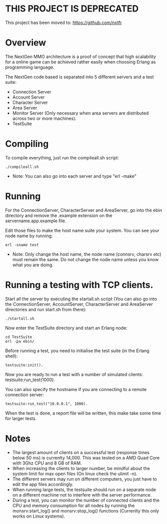THIS PROJECT IS DEPRECATED
========
This project has been moved to: https://github.com/nxtfr

Overview
========
The NextGen MMO architecture is a proof of concept that high scalability for a online game can be achieved rather easily when choosing Erlang as programming language.

The NextGen code based is separated into 5 different servers and a test suite:
* Connection Server
* Account Server
* Character Server
* Area Server
* Monitor Server (Only necessary when area servers are distributed across two or more machines).
* TestSuite

Compiling
=========
To compile everything, just run the compileall.sh script:

	./compileall.sh

* Note: You can also go into each server and type "erl -make"

Running
=======
For the ConnectionServer, CharacterServer and AreaServer, go into the ebin directory and remove the .example extension on the servername.app.example file.

Edit those files to make the host name suite your system. You can see your node name by running:

	erl -sname test

* Note: Only change the host name, the node name (connsrv, charsrv etc) must remain the same. Do not change the node name unless you know what you are doing.

Running a testing with TCP clients.
===================================
Start all the server by executing the startall.sh script (You can also go into the ConnectionServer, AccountServer, CharacterServer and AreaServer directories and run start.sh from there):

	./startall.sh 

Now enter the TestSuite directory and start an Erlang node:

	cd TestSuite
	erl -pa ebin/

Before running a test, you need to initialise the test suite (in the Erlang shell):

	testsuite:init().

Now you are ready to run a test with a number of simulated clients:
	testsuite:run_test(1000).


You can also specify the hostname if you are connecting to a remote connection server:

	testsuite:run_test("10.0.0.1", 1000).

When the test is done, a report file will be written, this make take some time for larger tests.

Notes
=====
* The largest amount of clients on a successful test (response times below 50 ms) is currenlty 14,000. This was tested on a AMD Quad Core with 3Ghz CPU and 8 GB of RAM.
* When increasing the clients to larger number, be mindful about the system limit for max open files (On linux check the ulimit -n).
* The different servers may run on different computers, you just have to edit the app files accordingly.
* When running large tests, the testsuite should run on a separate node on a different machine not to interfere with the server performance.
* During a test, you can monitor the number of connected clients and the CPU and memory consumption for all nodes by running the monsrv:start_log() and monsrv:stop_log() functions (Currenlty this only works on Linux systems).
